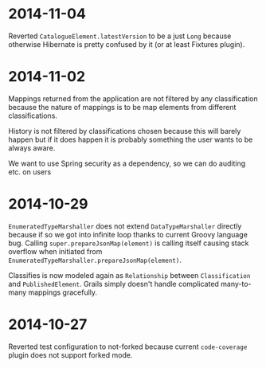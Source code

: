 # 2014-11-04
Reverted `CatalogueElement.latestVersion` to be a just `Long` because otherwise Hibernate is pretty confused by it (or
at least Fixtures plugin).

# 2014-11-02

Mappings returned from the application are not filtered by any classification because the nature of mappings is to be
map elements from different classifications.

History is not filtered by classifications chosen because this will barely happen but if it does happen it is probably
something the user wants to be always aware.

We want to use Spring security as a dependency, so we can do auditing etc. on users

# 2014-10-29

`EnumeratedTypeMarshaller` does not extend `DataTypeMarshaller` directly because if so we got into infinite loop
thanks to current Groovy language bug. Calling `super.prepareJsonMap(element)` is calling itself causing stack
overflow when initiated from `EnumeratedTypeMarshaller.prepareJsonMap(element)`.

Classifies is now modeled again as `Relationship` between `Classification` and `PublishedElement`. Grails simply doesn't
handle complicated many-to-many mappings gracefully.

# 2014-10-27

Reverted test configuration to not-forked because current `code-coverage` plugin does not support forked mode.
